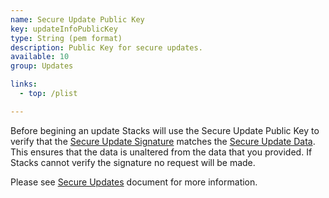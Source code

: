 ```yaml
---
name: Secure Update Public Key
key: updateInfoPublicKey
type: String (pem format)
description: Public Key for secure updates.
available: 10
group: Updates

links:
  - top: /plist

---
```


Before begining an update Stacks will use the Secure Update Public Key to verify that the [Secure Update Signature](../updateInfoSignature) matches the [Secure Update Data](../updateInfo). This ensures that the data is unaltered from the data that you provided.  If Stacks cannot verify the signature no request will be made.

Please see [Secure Updates](https://github.com/yourhead/s3/blob/master/secure_stack_API/README.md) document for more information.
